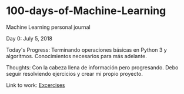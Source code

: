 # 100-days-of-Machine-Learning
Machine Learning personal journal

Day 0: July 5, 2018

Today's Progress: Terminando operaciones básicas en Python 3 y algoritmos. Conocimientos necesarios para más adelante.

Thoughts: Con la cabeza llena de información pero progresando. Debo seguir resolviendo ejercicios y crear mi propio proyecto.

Link to work: [Excercises](https://www.udemy.com/python-for-beginner/learn/v4/t/lecture/8843008?start=0)
